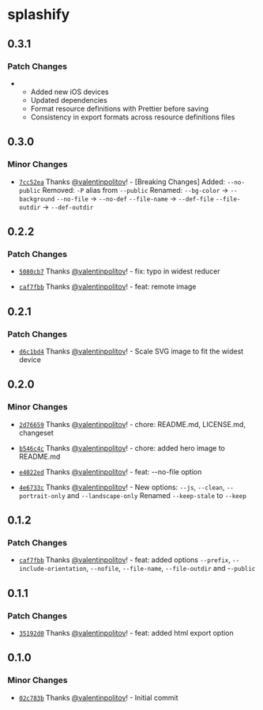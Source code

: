 # splashify

## 0.3.1

### Patch Changes

- - Added new iOS devices
  - Updated dependencies
  - Format resource definitions with Prettier before saving
  - Consistency in export formats across resource definitions files

## 0.3.0

### Minor Changes

- [`7cc52ea`](https://github.com/valentinpolitov/splashify/commit/7cc52ea7788f912e5def77c1eaceac7a104cdebb) Thanks [@valentinpolitov](https://github.com/valentinpolitov)! - [Breaking Changes]
  Added: `--no-public`
  Removed: `-P` alias from `--public`
  Renamed:
  `--bg-color` -> `--background`
  `--no-file` -> `--no-def`
  `--file-name` -> `--def-file`
  `--file-outdir` -> `--def-outdir`

## 0.2.2

### Patch Changes

- [`5080cb7`](https://github.com/valentinpolitov/splashify/commit/5080cb718aa35b63cd12fe92f1a3af6b3c0853f6) Thanks [@valentinpolitov](https://github.com/valentinpolitov)! - fix: typo in widest reducer

- [`caf7fbb`](https://github.com/valentinpolitov/splashify/commit/caf7fbbb17b612987c60309823a2eb9e24d10e2f) Thanks [@valentinpolitov](https://github.com/valentinpolitov)! - feat: remote image

## 0.2.1

### Patch Changes

- [`d6c1bd4`](https://github.com/valentinpolitov/splashify/commit/d6c1bd46e341838abe523b6602dd6d7c764a8ebe) Thanks [@valentinpolitov](https://github.com/valentinpolitov)! - Scale SVG image to fit the widest device

## 0.2.0

### Minor Changes

- [`2d76659`](https://github.com/valentinpolitov/splashify/commit/2d7665907c1a13871d1a68792e3b064e1931bb00) Thanks [@valentinpolitov](https://github.com/valentinpolitov)! - chore: README.md, LICENSE.md, changeset

- [`b546c4c`](https://github.com/valentinpolitov/splashify/commit/b546c4c0a2c2d93f312832ce7d0d5c3c2604c10c) Thanks [@valentinpolitov](https://github.com/valentinpolitov)! - chore: added hero image to README.md

- [`e4022ed`](https://github.com/valentinpolitov/splashify/commit/e4022ed86dad275143cafeedfa01e9125fd7ecbd) Thanks [@valentinpolitov](https://github.com/valentinpolitov)! - feat: --no-file option

- [`4e6733c`](https://github.com/valentinpolitov/splashify/commit/4e6733cd1a1fc9419495ad02681b164b7cb193a5) Thanks [@valentinpolitov](https://github.com/valentinpolitov)! - New options: `--js`, `--clean`, `--portrait-only` and `--landscape-only`
  Renamed `--keep-stale` to `--keep`

## 0.1.2

### Patch Changes

- [`caf7fbb`](https://github.com/valentinpolitov/splashify/commit/caf7fbbb17b612987c60309823a2eb9e24d10e2f) Thanks [@valentinpolitov](https://github.com/valentinpolitov)! - feat: added options `--prefix`, `--include-orientation`, `--nofile`, `--file-name`, `--file-outdir` and -`-public`

## 0.1.1

### Patch Changes

- [`35192d0`](https://github.com/valentinpolitov/splashify/commit/35192d07d78cfe35e34c5963b819f766e0255945) Thanks [@valentinpolitov](https://github.com/valentinpolitov)! - feat: added html export option

## 0.1.0

### Minor Changes

- [`02c783b`](https://github.com/valentinpolitov/splashify/commit/02c783bf8aa1a71cc821fe97c8d149d42fff5ada) Thanks [@valentinpolitov](https://github.com/valentinpolitov)! - Initial commit
